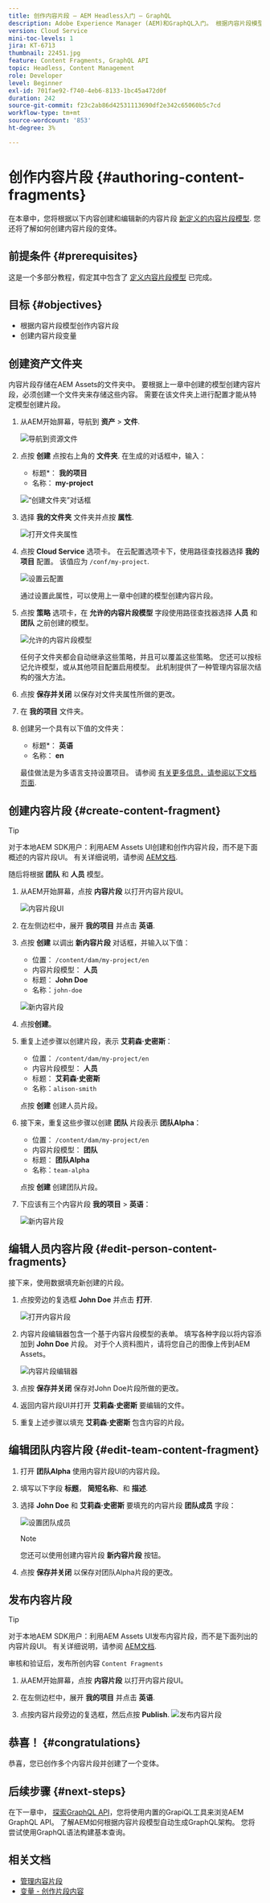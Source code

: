 ```yaml
---
title: 创作内容片段 — AEM Headless入门 — GraphQL
description: Adobe Experience Manager (AEM)和GraphQL入门。 根据内容片段模型创建和编辑新的内容片段。 了解如何创建内容片段的变体。
version: Cloud Service
mini-toc-levels: 1
jira: KT-6713
thumbnail: 22451.jpg
feature: Content Fragments, GraphQL API
topic: Headless, Content Management
role: Developer
level: Beginner
exl-id: 701fae92-f740-4eb6-8133-1bc45a472d0f
duration: 242
source-git-commit: f23c2ab86d42531113690df2e342c65060b5c7cd
workflow-type: tm+mt
source-wordcount: '853'
ht-degree: 3%

---
```


# 创作内容片段 {#authoring-content-fragments}

在本章中，您将根据以下内容创建和编辑新的内容片段 [新定义的内容片段模型](./content-fragment-models.md). 您还将了解如何创建内容片段的变体。

## 前提条件 {#prerequisites}

这是一个多部分教程，假定其中包含了 [定义内容片段模型](./content-fragment-models.md) 已完成。

## 目标 {#objectives}

* 根据内容片段模型创作内容片段
* 创建内容片段变量

## 创建资产文件夹

内容片段存储在AEM Assets的文件夹中。 要根据上一章中创建的模型创建内容片段，必须创建一个文件夹来存储这些内容。 需要在该文件夹上进行配置才能从特定模型创建片段。

1. 从AEM开始屏幕，导航到 **资产** > **文件**.

   ![导航到资源文件](assets/author-content-fragments/navigate-assets-files.png)

1. 点按 **创建** 点按右上角的 **文件夹**. 在生成的对话框中，输入：

   * 标题*： **我的项目**
   * 名称： **my-project**

   ![“创建文件夹”对话框](assets/author-content-fragments/create-folder-dialog.png)

1. 选择 **我的文件夹** 文件夹并点按 **属性**.

   ![打开文件夹属性](assets/author-content-fragments/open-folder-properties.png)

1. 点按 **Cloud Service** 选项卡。 在云配置选项卡下，使用路径查找器选择 **我的项目** 配置。 该值应为 `/conf/my-project`.

   ![设置云配置](assets/author-content-fragments/set-cloud-config-my-project.png)

   通过设置此属性，可以使用上一章中创建的模型创建内容片段。

1. 点按 **策略** 选项卡，在 **允许的内容片段模型** 字段使用路径查找器选择 **人员** 和 **团队** 之前创建的模型。

   ![允许的内容片段模型](assets/author-content-fragments/allowed-content-fragment-models.png)

   任何子文件夹都会自动继承这些策略，并且可以覆盖这些策略。 您还可以按标记允许模型，或从其他项目配置启用模型。 此机制提供了一种管理内容层次结构的强大方法。

1. 点按 **保存并关闭** 以保存对文件夹属性所做的更改。

1. 在 **我的项目** 文件夹。

1. 创建另一个具有以下值的文件夹：

   * 标题*： **英语**
   * 名称： **en**

   最佳做法是为多语言支持设置项目。 请参阅 [有关更多信息，请参阅以下文档页面](https://experienceleague.adobe.com/docs/experience-manager-cloud-service/content/assets/admin/translate-assets.html).


## 创建内容片段 {#create-content-fragment}

>[!TIP]
>
>对于本地AEM SDK用户：利用AEM Assets UI创建和创作内容片段，而不是下面概述的内容片段UI。 有关详细说明，请参阅 [AEM文档](https://experienceleague.adobe.com/docs/experience-manager-cloud-service/content/assets/content-fragments/content-fragments-managing.html).

随后将根据 **团队** 和 **人员** 模型。

1. 从AEM开始屏幕，点按 **内容片段** 以打开内容片段UI。

   ![内容片段UI](assets/author-content-fragments/cf-fragment-ui.png)

1. 在左侧边栏中，展开 **我的项目** 并点击 **英语**.
1. 点按 **创建** 以调出 **新内容片段** 对话框，并输入以下值：

   * 位置： `/content/dam/my-project/en`
   * 内容片段模型： **人员**
   * 标题： **John Doe**
   * 名称：`john-doe`

   ![新内容片段](assets/author-content-fragments/new-content-fragment-john-doe.png)
1. 点按&#x200B;**创建**。
1. 重复上述步骤以创建片段，表示 **艾莉森·史密斯**：

   * 位置： `/content/dam/my-project/en`
   * 内容片段模型： **人员**
   * 标题： **艾莉森·史密斯**
   * 名称：`alison-smith`

   点按 **创建** 创建人员片段。

1. 接下来，重复这些步骤以创建 **团队** 片段表示 **团队Alpha**：

   * 位置： `/content/dam/my-project/en`
   * 内容片段模型： **团队**
   * 标题： **团队Alpha**
   * 名称：`team-alpha`

   点按 **创建** 创建团队片段。

1. 下应该有三个内容片段 **我的项目** > **英语**：

   ![新内容片段](assets/author-content-fragments/new-content-fragments.png)

## 编辑人员内容片段 {#edit-person-content-fragments}

接下来，使用数据填充新创建的片段。

1. 点按旁边的复选框 **John Doe** 并点击 **打开**.

   ![打开内容片段](assets/author-content-fragments/open-fragment-for-editing.png)

1. 内容片段编辑器包含一个基于内容片段模型的表单。 填写各种字段以将内容添加到 **John Doe** 片段。 对于个人资料图片，请将您自己的图像上传到AEM Assets。

   ![内容片段编辑器](assets/author-content-fragments/content-fragment-editor-jd.png)

1. 点按 **保存并关闭** 保存对John Doe片段所做的更改。
1. 返回内容片段UI并打开 **艾莉森·史密斯** 要编辑的文件。
1. 重复上述步骤以填充 **艾莉森·史密斯** 包含内容的片段。

## 编辑团队内容片段 {#edit-team-content-fragment}

1. 打开 **团队Alpha** 使用内容片段UI的内容片段。
1. 填写以下字段 **标题**， **简短名称**、和 **描述**.
1. 选择 **John Doe** 和 **艾莉森·史密斯** 要填充的内容片段 **团队成员** 字段：

   ![设置团队成员](assets/author-content-fragments/select-team-members.png)

   >[!NOTE]
   >
   >您还可以使用创建内容片段 **新内容片段** 按钮。

1. 点按 **保存并关闭** 以保存对团队Alpha片段的更改。

## 发布内容片段

>[!TIP]
>
>对于本地AEM SDK用户：利用AEM Assets UI发布内容片段，而不是下面列出的内容片段UI。 有关详细说明，请参阅 [AEM文档](https://experienceleague.adobe.com/docs/experience-manager-cloud-service/content/assets/content-fragments/content-fragments-managing.html#publishing-and-referencing-a-fragment).

审核和验证后，发布所创内容 `Content Fragments`

1. 从AEM开始屏幕，点按 **内容片段** 以打开内容片段UI。

1. 在左侧边栏中，展开 **我的项目** 并点击 **英语**.

1. 点按内容片段旁边的复选框，然后点按 **Publish**.
   ![发布内容片段](assets/author-content-fragments/publish-content-fragment.png)

## 恭喜！ {#congratulations}

恭喜，您已创作多个内容片段并创建了一个变体。

## 后续步骤 {#next-steps}

在下一章中， [探索GraphQL API](explore-graphql-api.md)，您将使用内置的GrapiQL工具来浏览AEM GraphQL API。 了解AEM如何根据内容片段模型自动生成GraphQL架构。 您将尝试使用GraphQL语法构建基本查询。

## 相关文档

* [管理内容片段](https://experienceleague.adobe.com/docs/experience-manager-cloud-service/content/assets/content-fragments/content-fragments-managing.html)
* [变量 - 创作片段内容](https://experienceleague.adobe.com/docs/experience-manager-cloud-service/content/assets/content-fragments/content-fragments-variations.html)
